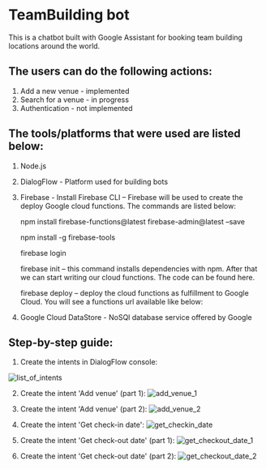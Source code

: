 # TeamBuilding bot
This is a chatbot built with Google Assistant for booking team building locations around the world.

## The users can do the following actions:

1. Add a new venue - implemented
2. Search for a venue - in progress
3. Authentication - not implemented

## The tools/platforms that were used are listed below:

1. Node.js
2. DialogFlow - Platform used for building bots
3. Firebase - Install Firebase CLI – Firebase will be used to create the deploy Google cloud functions. The commands are listed below:
    
    npm install firebase-functions@latest firebase-admin@latest –save
    
    npm install -g firebase-tools
    
    firebase login
    
    firebase init – this command installs dependencies with npm. After that we can start writing our cloud functions. The code can be found here.
    
    firebase deploy – deploy the cloud functions as fulfillment to Google Cloud. You will see a functions url available like below:

4. Google Cloud DataStore - NoSQl database service offered by Google


## Step-by-step guide:

1. Create the intents in DialogFlow console:

![list_of_intents](https://user-images.githubusercontent.com/13006228/48904650-b6294400-ee67-11e8-93e6-fb6ec083b41c.png)

2. Create the intent 'Add venue' (part 1):
![add_venue_1](https://user-images.githubusercontent.com/13006228/48903302-cccd9c00-ee63-11e8-919a-19429e0600e3.png)

3. Create the intent 'Add venue' (part 2):
![add_venue_2](https://user-images.githubusercontent.com/13006228/48904635-ae699f80-ee67-11e8-9a4d-bb9f67e9773b.png)

4. Create the intent 'Get check-in date':
![get_checkin_date](https://user-images.githubusercontent.com/13006228/48904642-b1fd2680-ee67-11e8-921c-84bed718bb02.png)

5. Create the intent 'Get check-out date' (part 1):
![get_checkout_date_1](https://user-images.githubusercontent.com/13006228/48904646-b3c6ea00-ee67-11e8-85a2-6b3b4ee4e374.png)

6. Create the intent 'Get check-out date' (part 2):
![get_checkout_date_2](https://user-images.githubusercontent.com/13006228/48904648-b4f81700-ee67-11e8-9f40-d490d6284242.png)

